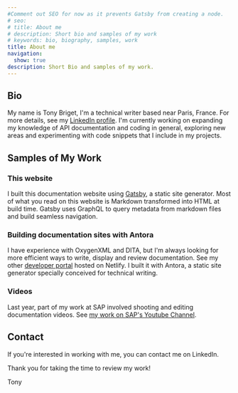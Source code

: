 ```yaml
---
#Comment out SEO for now as it prevents Gatsby from creating a node.
# seo:
# title: About me
# description: Short bio and samples of my work
# keywords: bio, biography, samples, work
title: About me
navigation:
  show: true
description: Short Bio and samples of my work.
---
```


## Bio
My name is Tony Briget, I'm a technical writer based near Paris, France. For more details, see my [LinkedIn profile](https://www.linkedin.com/in/tony-briget-52640017a/). I'm currently working on expanding my knowledge of API documentation and coding in general, exploring new areas and experimenting with code snippets that I include in my projects. 

## Samples of My Work

### This website
I built this documentation website using [Gatsby](https://www.gatsbyjs.com/), a static site generator. Most of what you read on this website is Markdown transformed into HTML at build time. Gatsby uses GraphQL to query metadata from markdown files and build seamless navigation.

### Building documentation sites with Antora
I have experience with OxygenXML and DITA, but I'm always looking for more efficient ways to write, display and review documentation. See my other [developer portal](https://tb-apidocs.netlify.app/apidocs/1.0/) hosted on Netlify. I built it with Antora, a static site generator specially conceived for technical writing.

### Videos
Last year, part of my work at SAP involved shooting and editing documentation videos. See [my work on SAP's Youtube Channel](https://www.youtube.com/watch?v=aENAqA82wdo). 


## Contact
If you're interested in working with me, you can contact me on LinkedIn. 

Thank you for taking the time to review my work! 

Tony
